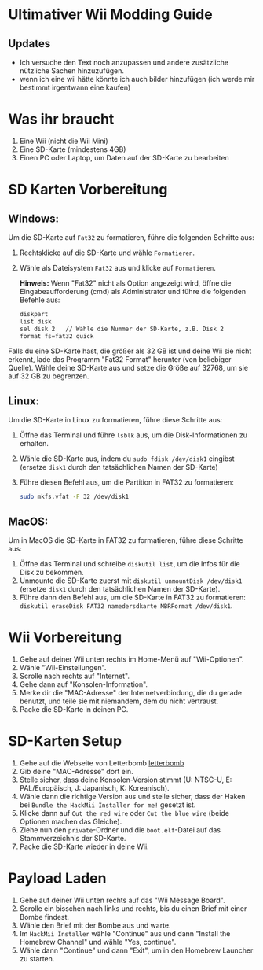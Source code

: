 # Ultimativer Wii Modding Guide

## Updates

- Ich versuche den Text noch anzupassen und andere zusätzliche nützliche Sachen hinzuzufügen.
- wenn ich eine wii hätte könnte ich auch bilder hinzufügen (ich werde mir bestimmt irgentwann eine kaufen)

# Was ihr braucht

1. Eine Wii (nicht die Wii Mini)
2. Eine SD-Karte (mindestens 4GB)
3. Einen PC oder Laptop, um Daten auf der SD-Karte zu bearbeiten

# SD Karten Vorbereitung

## Windows:

Um die SD-Karte auf `Fat32` zu formatieren, führe die folgenden Schritte aus:

1. Rechtsklicke auf die SD-Karte und wähle `Formatieren`.
2. Wähle als Dateisystem `Fat32` aus und klicke auf `Formatieren`. 
   
   **Hinweis:** Wenn "Fat32" nicht als Option angezeigt wird, öffne die Eingabeaufforderung (cmd) als Administrator und führe die folgenden Befehle aus:

   ```sh
   diskpart
   list disk
   sel disk 2   // Wähle die Nummer der SD-Karte, z.B. Disk 2
   format fs=fat32 quick

Falls du eine SD-Karte hast, die größer als 32 GB ist und deine Wii sie nicht erkennt, lade das Programm "Fat32 Format" herunter (von beliebiger Quelle). Wähle deine SD-Karte aus und setze die Größe auf 32768, um sie auf 32 GB zu begrenzen.

## Linux:

Um die SD-Karte in Linux zu formatieren, führe diese Schritte aus:

1. Öffne das Terminal und führe `lsblk` aus, um die Disk-Informationen zu erhalten.
2. Wähle die SD-Karte aus, indem du `sudo fdisk /dev/disk1` eingibst (ersetze `disk1` durch den tatsächlichen Namen der SD-Karte)
3. Führe diesen Befehl aus, um die Partition in FAT32 zu formatieren:

   ```bash
   sudo mkfs.vfat -F 32 /dev/disk1

## MacOS:

Um in MacOS die SD-Karte in FAT32 zu formatieren, führe diese Schritte aus:

1. Öffne das Terminal und schreibe `diskutil list`, um die Infos für die Disk zu bekommen.
2. Unmounte die SD-Karte zuerst mit `diskutil unmountDisk /dev/disk1` (ersetze `disk1` durch den tatsächlichen Namen der SD-Karte).
3. Führe dann den Befehl aus, um die SD-Karte in FAT32 zu formatieren: `diskutil eraseDisk FAT32 namedersdkarte MBRFormat /dev/disk1`.

# Wii Vorbereitung

1. Gehe auf deiner Wii unten rechts im Home-Menü auf "Wii-Optionen".
2. Wähle "Wii-Einstellungen".
3. Scrolle nach rechts auf "Internet".
4. Gehe dann auf "Konsolen-Information".
5. Merke dir die "MAC-Adresse" der Internetverbindung, die du gerade benutzt, und teile sie mit niemandem, dem du nicht vertraust.
6. Packe die SD-Karte in deinen PC.

# SD-Karten Setup

1. Gehe auf die Webseite von Letterbomb [letterbomb](https://please.hackmii.com/)
2. Gib deine "MAC-Adresse" dort ein.
3. Stelle sicher, dass deine Konsolen-Version stimmt (U: NTSC-U, E: PAL/Europäisch, J: Japanisch, K: Koreanisch).
4. Wähle dann die richtige Version aus und stelle sicher, dass der Haken bei `Bundle the HackMii Installer for me!` gesetzt ist.
5. Klicke dann auf `Cut the red wire` oder `Cut the blue wire` (beide Optionen machen das Gleiche).
6. Ziehe nun den `private`-Ordner und die `boot.elf`-Datei auf das Stammverzeichnis der SD-Karte.
7. Packe die SD-Karte wieder in deine Wii.

# Payload Laden

1. Gehe auf deiner Wii unten rechts auf das "Wii Message Board".
2. Scrolle ein bisschen nach links und rechts, bis du einen Brief mit einer Bombe findest.
3. Wähle den Brief mit der Bombe aus und warte.
4. Im `HackMii Installer` wähle "Continue" aus und dann "Install the Homebrew Channel" und wähle "Yes, continue".
5. Wähle dann "Continue" und dann "Exit", um in den Homebrew Launcher zu starten.
